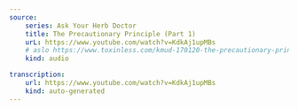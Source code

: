 ```yaml
---
source:
    series: Ask Your Herb Doctor
    title: The Precautionary Principle (Part 1)
    urL: https://www.youtube.com/watch?v=KdkAj1upMBs
    # aslo https://www.toxinless.com/kmud-170120-the-precautionary-principle.mp3
    kind: audio

transcription:
    url: https://www.youtube.com/watch?v=KdkAj1upMBs
    kind: auto-generated
---
```

